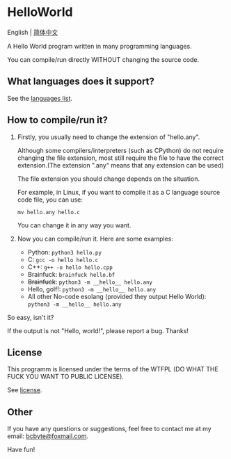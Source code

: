 # HelloWorld

English | [简体中文](./doc_zh/README_zh.md)

A Hello World program written in many programming languages.

You can compile/run directly WITHOUT changing the source code.

## What languages does it support?
See the [languages list](./LANGUAGES.md).

## How to compile/run it?
1. Firstly, you usually need to change the extension of "hello.any".

    Although some compilers/interpreters (such as CPython) do not require changing the file extension, most still require the file to
    have the correct extension.(The extension ".any" means that any extension can be used)

    The file extension you should change depends on the situation.

    For example, in Linux, if you want to compile it as a C language source code file, you can use:
    ```
    mv hello.any hello.c
    ```
    You can change it in any way you want.

3. Now you can compile/run it.
    Here are some examples:

    - Python: `python3 hello.py`
    - C: `gcc -o hello hello.c`
    - C++: `g++ -o hello hello.cpp`
    - Brainfuck: `brainfuck hello.bf`
    - ~~Brainfuck~~: `python3 -m __hello__ hello.any`
    - Hello, golf!: `python3 -m __hello__ hello.any`
    - All other No-code esolang (provided they output Hello World): `python3 -m __hello__ hello.any`

So easy, isn't it?

If the output is not "Hello, world!", please report a bug. Thanks!

## License
This programm is licensed under the terms of the WTFPL
(DO WHAT THE FUCK YOU WANT TO PUBLIC LICENSE).

See [license](./LICENSE).

## Other
If you have any questions or suggestions, feel free to contact me at my email: bcbyte@foxmail.com.

Have fun!
